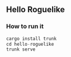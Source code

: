 ## Hello Roguelike

### How to run it

```rust
cargo install trunk
cd hello-roguelike
trunk serve
```
